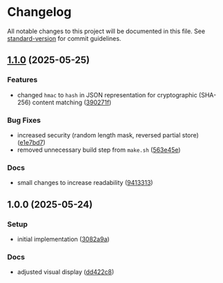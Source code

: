 # Changelog

All notable changes to this project will be documented in this file. See [standard-version](https://github.com/conventional-changelog/standard-version) for commit guidelines.

## [1.1.0](https://github.com/enteocode/secure-key/compare/v1.0.0...v1.1.0) (2025-05-25)


### Features

* changed `hmac` to `hash` in JSON representation for cryptographic (SHA-256) content matching ([390271f](https://github.com/enteocode/secure-key/commit/390271f5cd40c125813e5b39ac5b44886bf93e89))


### Bug Fixes

* increased security (random length mask, reversed partial store) ([e1e7bd7](https://github.com/enteocode/secure-key/commit/e1e7bd7b7cbf9ccbf7b50fa5bdf7ceac74da268c))
* removed unnecessary build step from `make.sh` ([563e45e](https://github.com/enteocode/secure-key/commit/563e45e872a97a8bd1c2b8b74506e4b6024271f1))


### Docs

* small changes to increase readability ([9413313](https://github.com/enteocode/secure-key/commit/9413313883b62e270b11f3ad902af68e03b7bd75))

## 1.0.0 (2025-05-24)


### Setup

* initial implementation ([3082a9a](https://github.com/enteocode/secure-key/commit/3082a9af4812b415f4b5ee131fb20cb652a9e041))


### Docs

* adjusted visual display ([dd422c8](https://github.com/enteocode/secure-key/commit/dd422c89dc372a096abdb5024f686a406f45405e))
